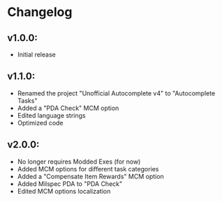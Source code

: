 # Changelog

## v1.0.0:
* Initial release

## v1.1.0:
* Renamed the project "Unofficial Autocomplete v4" to "Autocomplete Tasks"
* Added a "PDA Check" MCM option
* Edited language strings
* Optimized code

## v2.0.0:
* No longer requires Modded Exes (for now)
* Added MCM options for different task categories
* Added a "Compensate Item Rewards" MCM option
* Added Milspec PDA to "PDA Check"
* Edited MCM options localization
